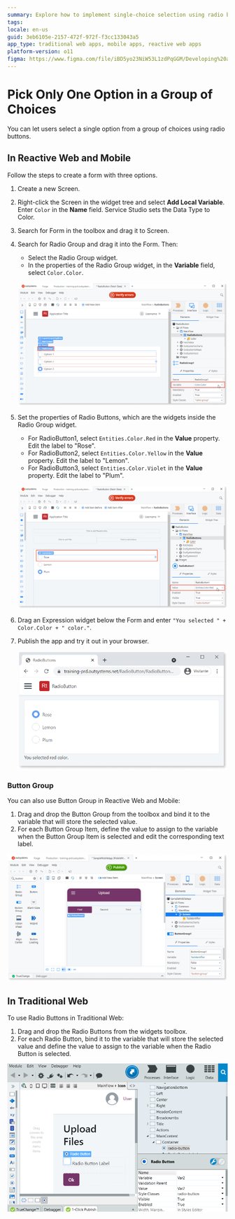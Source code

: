 ```yaml
---
summary: Explore how to implement single-choice selection using radio buttons and button groups in OutSystems 11 (O11).
tags:
locale: en-us
guid: 3eb6105e-2157-472f-972f-f3cc133043a5
app_type: traditional web apps, mobile apps, reactive web apps
platform-version: o11
figma: https://www.figma.com/file/iBD5yo23NiW53L1zdPqGGM/Developing%20an%20Application?node-id=199:40
---
```


# Pick Only One Option in a Group of Choices

You can let users select a single option from a group of choices using radio buttons.

## In Reactive Web and Mobile

Follow the steps to create a form with three options.

1. Create a new Screen.
1. Right-click the Screen in the widget tree and select **Add Local Variable**. Enter `Color` in the **Name** field. Service Studio sets the Data Type to Color.

1. Search for Form in the toolbox and drag it to Screen.
1. Search for Radio Group and drag it into the Form. Then:

    * Select the Radio Group widget.
    * In the properties of the Radio Group widget, in the **Variable** field, select `Color.Color`.

    ![Screenshot of the Radio Group properties in the Service Studio interface](images/radio-group-ss.png "Radio Group Properties")

1. Set the properties of Radio Buttons, which are the widgets inside the Radio Group widget.

    * For RadioButton1, select `Entities.Color.Red` in the **Value** property. Edit the label to "Rose".
    * For RadioButton2, select `Entities.Color.Yellow` in the **Value** property. Edit the label to "Lemon".
    * For RadioButton3, select `Entities.Color.Violet` in the **Value** property. Edit the label to "Plum".

    ![Screenshot showing properties of individual Radio Buttons within a Radio Group in Service Studio](images/radio-button-ss.png "Radio Button Properties")

1. Drag an Expression widget below the Form and enter `"You selected " + Color.Color + " color."`.

1. Publish the app and try it out in your browser.
    
    ![Preview of Radio Buttons as they appear in a web browser](images/radio-button-preview.png "Radio Button Preview in Browser")



### Button Group

You can also use Button Group in Reactive Web and Mobile:

1. Drag and drop the Button Group from the toolbox and bind it to the variable that will store the selected value. 
1. For each Button Group Item, define the value to assign to the variable when the Button Group Item is selected and edit the corresponding text label. 

![Screenshot of a Button Group widget in the Service Studio interface for Reactive Web and Mobile](images/button-group-1.png "Button Group in Reactive Web and Mobile")

## In Traditional Web

To use Radio Buttons in Traditional Web:

1. Drag and drop the Radio Buttons from the widgets toolbox. 
1. For each Radio Button, bind it to the variable that will store the selected value and define the value to assign to the variable when the Radio Button is selected. 

![Screenshot of Radio Buttons widget in the Service Studio interface for Traditional Web applications](images/button-group-2.png "Radio Buttons in Traditional Web")
